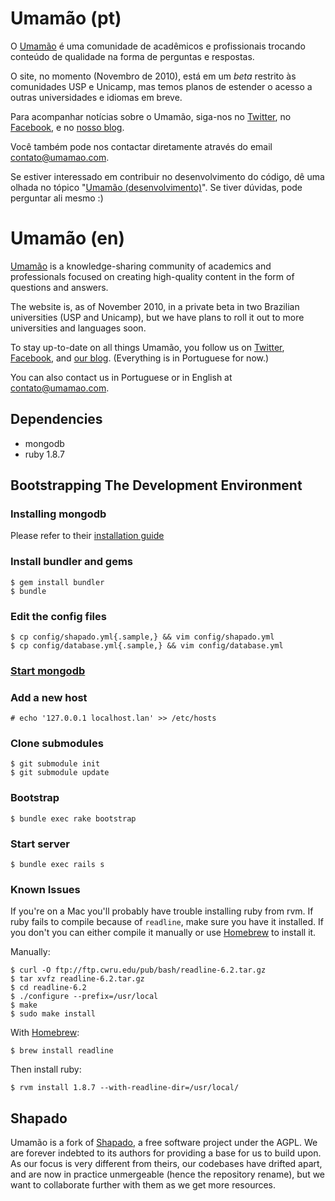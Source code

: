 # Umamão (pt)

O [Umamão](http://umamao.com) é uma comunidade de acadêmicos e
profissionais trocando conteúdo de qualidade na forma de perguntas e
respostas.

O site, no momento (Novembro de 2010), está em um *beta* restrito às
comunidades USP e Unicamp, mas temos planos de estender o acesso a
outras universidades e idiomas em breve.

Para acompanhar notícias sobre o Umamão, siga-nos no
[Twitter](http://twitter.com/umamao), no
[Facebook](http://www.facebook.com/pages/Umamao/110957438924904), e no
[nosso blog](http://blog.umamao.com).

Você também pode nos contactar diretamente através do email
contato@umamao.com.

Se estiver interessado em contribuir no desenvolvimento do código, dê
uma olhada no tópico "[Umamão
(desenvolvimento)](http://umamao.com/topics/Umam%C3%A3o-desenvolvimento)". Se
tiver dúvidas, pode perguntar ali mesmo :)

# Umamão (en)

[Umamão](http://umamao.com) is a knowledge-sharing community of
academics and professionals focused on creating high-quality content
in the form of questions and answers.

The website is, as of November 2010, in a private beta in two
Brazilian universities (USP and Unicamp), but we have plans to roll it
out to more universities and languages soon.

To stay up-to-date on all things Umamão, you follow us on
[Twitter](http://twitter.com/umamao),
[Facebook](http://www.facebook.com/pages/Umamao/110957438924904), and
[our blog](http://blog.umamao.com). (Everything is in Portuguese for
now.)

You can also contact us in Portuguese or in English at
contato@umamao.com.

## Dependencies
   - mongodb
   - ruby 1.8.7

## Bootstrapping The Development Environment
### Installing mongodb
Please refer to their [installation guide](http://www.mongodb.org/display/DOCS/Quickstart)

### Install bundler and gems
    $ gem install bundler
    $ bundle

### Edit the config files
    $ cp config/shapado.yml{.sample,} && vim config/shapado.yml
    $ cp config/database.yml{.sample,} && vim config/database.yml

### [Start mongodb](http://www.mongodb.org/display/DOCS/Quickstart)

### Add a new host
    # echo '127.0.0.1 localhost.lan' >> /etc/hosts

### Clone submodules
    $ git submodule init
    $ git submodule update

### Bootstrap
    $ bundle exec rake bootstrap

### Start server
    $ bundle exec rails s

### Known Issues
If you're on a Mac you'll probably have trouble installing ruby from rvm. If
ruby fails to compile because of `readline`, make sure you have it installed.
If you don't you can either compile it manually or use
[Homebrew](https://github.com/mxcl/homebrew) to install it.

Manually:

    $ curl -O ftp://ftp.cwru.edu/pub/bash/readline-6.2.tar.gz
    $ tar xvfz readline-6.2.tar.gz
    $ cd readline-6.2
    $ ./configure --prefix=/usr/local
    $ make
    $ sudo make install

With [Homebrew](https://github.com/mxcl/homebrew):

    $ brew install readline

Then install ruby:

    $ rvm install 1.8.7 --with-readline-dir=/usr/local/

## Shapado

Umamão is a fork of [Shapado](http://shapado.com), a free software
project under the AGPL. We are forever indebted to its authors for
providing a base for us to build upon. As our focus is very different
from theirs, our codebases have drifted apart, and are now in practice
unmergeable (hence the repository rename), but we want to collaborate
further with them as we get more resources.
